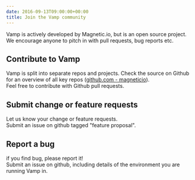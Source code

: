 ```yaml
---
date: 2016-09-13T09:00:00+00:00
title: Join the Vamp community
---
```

Vamp is actively developed by Magnetic.io, but is an open source project. We encourage anyone to pitch in with pull requests, bug reports etc. 

## Contribute to Vamp 
Vamp is split into separate repos and projects. Check the source on Github for an overview of all key repos ([github.com - magneticio](https://github.com/magneticio)).   
Feel free to contribute with Github pull requests.

## Submit change or feature requests 
Let us know your change or feature requests.  
Submit an issue on github tagged "feature proposal". 

## Report a bug 
if you find  bug, please report it!  
Submit an issue on github, including details of the environment you are running Vamp in.
